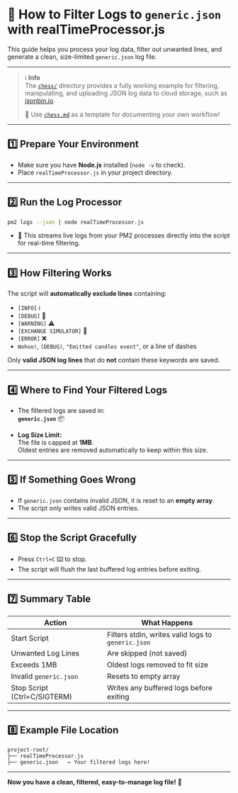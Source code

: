 # 📄 How to Filter Logs to `generic.json` with realTimeProcessor.js

This guide helps you process your log data, filter out unwanted lines, and generate a clean, size-limited `generic.json` log file.

---

> ℹ️ **Info**  
> The [`chess/`](./chess/) directory provides a fully working example for filtering, manipulating, and uploading JSON log data to cloud storage, such as [jsonbin.io](https://jsonbin.io/).
>
> 📝 Use [`chess.md`](./chess/chess.md) as a template for documenting your own workflow!

---

## 1️⃣ **Prepare Your Environment**  
- Make sure you have **Node.js** installed (`node -v` to check).
- Place `realTimeProcessor.js` in your project directory.

---

## 2️⃣ **Run the Log Processor**

```sh
pm2 logs --json | node realTimeProcessor.js
```
- 🏃 This streams live logs from your PM2 processes directly into the script for real-time filtering.

---

## 3️⃣ **How Filtering Works**  
The script will **automatically exclude lines** containing:
- `[INFO]` ℹ️  
- `[DEBUG]` 🐞  
- `[WARNING]` ⚠️  
- `[EXCHANGE SIMULATOR]` 🧪  
- `[ERROR]` ❌  
- `Wohoo!`, `(DEBUG)`, `"Emitted candles event"`, or a line of dashes

Only **valid JSON log lines** that do **not** contain these keywords are saved.

---

## 4️⃣ **Where to Find Your Filtered Logs**

- The filtered logs are saved in:  
  **`generic.json`** 📦

- **Log Size Limit:**  
  The file is capped at **1MB**.  
  Oldest entries are removed automatically to keep within this size.

---

## 5️⃣ **If Something Goes Wrong**

- If `generic.json` contains invalid JSON, it is reset to an **empty array**.
- The script only writes valid JSON entries.

---

## 6️⃣ **Stop the Script Gracefully**

- Press `Ctrl+C` ⌨️ to stop.
- The script will flush the last buffered log entries before exiting.

---

## 7️⃣ **Summary Table**

| Action                      | What Happens                                               |
|-----------------------------|-----------------------------------------------------------|
| Start Script                | Filters stdin, writes valid logs to `generic.json`        |
| Unwanted Log Lines          | Are skipped (not saved)                                   |
| Exceeds 1MB                 | Oldest logs removed to fit size                           |
| Invalid `generic.json`      | Resets to empty array                                     |
| Stop Script (Ctrl+C/SIGTERM)| Writes any buffered logs before exiting                   |

---

## 8️⃣ **Example File Location**

```text
project-root/
├── realTimeProcessor.js
├── generic.json   ← Your filtered logs here!
```

---

**Now you have a clean, filtered, easy-to-manage log file!** 🎉
